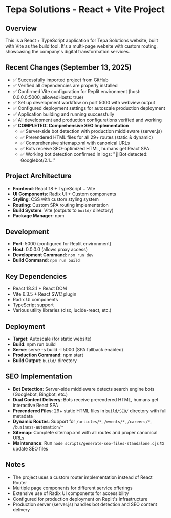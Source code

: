 # Tepa Solutions - React + Vite Project

## Overview
This is a React + TypeScript application for Tepa Solutions website, built with Vite as the build tool. It's a multi-page website with custom routing, showcasing the company's digital transformation services.

## Recent Changes (September 13, 2025)
- ✅ Successfully imported project from GitHub
- ✅ Verified all dependencies are properly installed
- ✅ Confirmed Vite configuration for Replit environment (host: 0.0.0.0:5000, allowedHosts: true)
- ✅ Set up development workflow on port 5000 with webview output
- ✅ Configured deployment settings for autoscale production deployment
- ✅ Application building and running successfully
- ✅ All development and production configurations verified and working
- ✅ **COMPLETED: Comprehensive SEO Implementation**
  - ✅ Server-side bot detection with production middleware (server.js)
  - ✅ Prerendered HTML files for all 29+ routes (static & dynamic)
  - ✅ Comprehensive sitemap.xml with canonical URLs
  - ✅ Bots receive SEO-optimized HTML, humans get React SPA
  - ✅ Working bot detection confirmed in logs: "🤖 Bot detected: Googlebot/2.1..."

## Project Architecture
- **Frontend**: React 18 + TypeScript + Vite
- **UI Components**: Radix UI + Custom components
- **Styling**: CSS with custom styling system
- **Routing**: Custom SPA routing implementation
- **Build System**: Vite (outputs to `build/` directory)
- **Package Manager**: npm

## Development
- **Port**: 5000 (configured for Replit environment)
- **Host**: 0.0.0.0 (allows proxy access)
- **Development Command**: `npm run dev`
- **Build Command**: `npm run build`

## Key Dependencies
- React 18.3.1 + React DOM
- Vite 6.3.5 + React SWC plugin
- Radix UI components
- TypeScript support
- Various utility libraries (clsx, lucide-react, etc.)

## Deployment
- **Target**: Autoscale (for static website)
- **Build**: npm run build
- **Serve**: serve -s build -l 5000 (SPA fallback enabled)
- **Production Command**: npm start
- **Build Output**: `build/` directory

## SEO Implementation
- **Bot Detection**: Server-side middleware detects search engine bots (Googlebot, Bingbot, etc.)
- **Dual Content Delivery**: Bots receive prerendered HTML, humans get interactive React SPA
- **Prerendered Files**: 29+ static HTML files in `build/SEO/` directory with full metadata
- **Dynamic Routes**: Support for `/articles/*`, `/events/*`, `/careers/*`, `/business-automation/*`
- **Sitemap**: Complete sitemap.xml with all routes and proper canonical URLs
- **Maintenance**: Run `node scripts/generate-seo-files-standalone.cjs` to update SEO files

## Notes
- The project uses a custom router implementation instead of React Router
- Multiple page components for different service offerings
- Extensive use of Radix UI components for accessibility
- Configured for production deployment on Replit's infrastructure
- Production server (server.js) handles bot detection and SEO content delivery